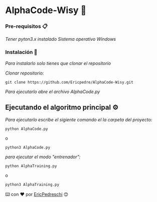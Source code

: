 # AlphaCode-Wisy 🚀




### Pre-requisitos 📋

_Tener pyton3.x instalado_
_Sistema operativo Windows_

### Instalación 🔧

_Para instalarlo solo tienes que clonar el repositorio_

_Clonar repositorio:_

```
git clone https://github.com/Ericpedre/AlphaCode-Wisy.git
```

_Para ejecutarlo abre el archivo AlphaCode.py_

## Ejecutando el algoritmo principal ⚙️

_Para ejecutarlo escribe el sigiente comando el la carpeta del proyecto:_

```
python AlphaCode.py
```
o

```
python3 AlphaCode.py
```

_para ejecutar el modo "entrenador":_
```
python AlphaTraining.py 
```
o 

```
python3 AlphaTraining.py
```

⌨️ con ❤️ por [EricPedreschi](https://github.com/EricPedre) 😊
